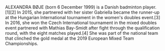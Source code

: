 ALEXANDRA BØJE (born 6 December 1999) is a Danish badminton player.[1][2] In 2015, she partnered with her sister Gabriella became the runner-up at the Hungarian International tournament in the women's doubles event.[3] In 2016, she won the Czech International tournament in the mixed doubles event partnered with Mathias Bay-Smidt after fight through the qualification round, with the eight matches played.[4] She was part of the national team that clinched the gold medal at the 2019 European Mixed Team Championships.
